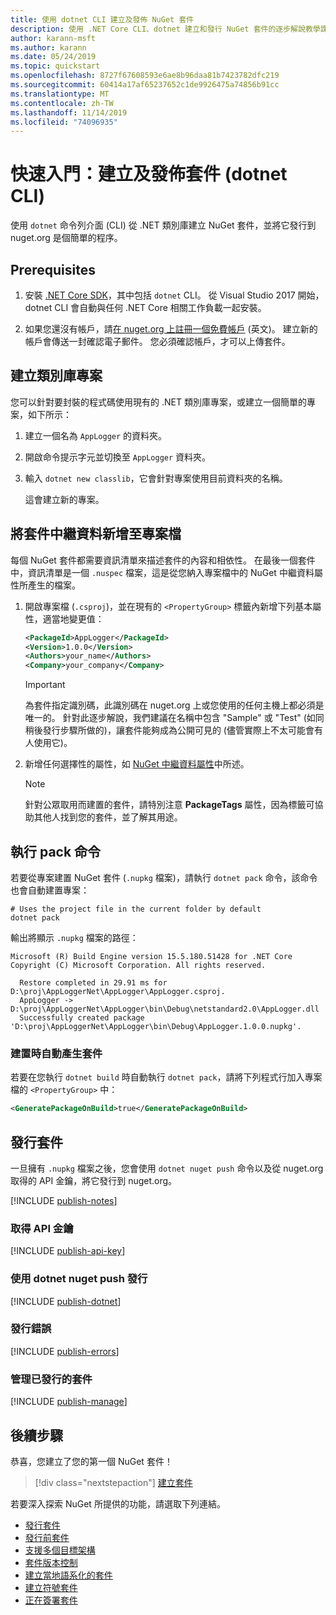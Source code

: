 ```yaml
---
title: 使用 dotnet CLI 建立及發佈 NuGet 套件
description: 使用 .NET Core CLI、dotnet 建立和發行 NuGet 套件的逐步解說教學課程。
author: karann-msft
ms.author: karann
ms.date: 05/24/2019
ms.topic: quickstart
ms.openlocfilehash: 8727f67608593e6ae8b96daa81b7423782dfc219
ms.sourcegitcommit: 60414a17af65237652c1de9926475a74856b91cc
ms.translationtype: MT
ms.contentlocale: zh-TW
ms.lasthandoff: 11/14/2019
ms.locfileid: "74096935"
---
```

# <a name="quickstart-create-and-publish-a-package-dotnet-cli"></a>快速入門：建立及發佈套件 (dotnet CLI)

使用 `dotnet` 命令列介面 (CLI) 從 .NET 類別庫建立 NuGet 套件，並將它發行到 nuget.org 是個簡單的程序。

## <a name="prerequisites"></a>Prerequisites

1. 安裝 [.NET Core SDK](https://www.microsoft.com/net/download/)，其中包括 `dotnet` CLI。 從 Visual Studio 2017 開始，dotnet CLI 會自動與任何 .NET Core 相關工作負載一起安裝。

1. 如果您還沒有帳戶，請[在 nuget.org 上註冊一個免費帳戶](https://www.nuget.org/users/account/LogOn?returnUrl=%2F) \(英文\)。 建立新的帳戶會傳送一封確認電子郵件。 您必須確認帳戶，才可以上傳套件。

## <a name="create-a-class-library-project"></a>建立類別庫專案

您可以針對要封裝的程式碼使用現有的 .NET 類別庫專案，或建立一個簡單的專案，如下所示：

1. 建立一個名為 `AppLogger` 的資料夾。

1. 開啟命令提示字元並切換至 `AppLogger` 資料夾。

1. 輸入 `dotnet new classlib`，它會針對專案使用目前資料夾的名稱。

   這會建立新的專案。

## <a name="add-package-metadata-to-the-project-file"></a>將套件中繼資料新增至專案檔

每個 NuGet 套件都需要資訊清單來描述套件的內容和相依性。 在最後一個套件中，資訊清單是一個 `.nuspec` 檔案，這是從您納入專案檔中的 NuGet 中繼資料屬性所產生的檔案。

1. 開啟專案檔 (`.csproj`)，並在現有的 `<PropertyGroup>` 標籤內新增下列基本屬性，適當地變更值：

    ```xml
    <PackageId>AppLogger</PackageId>
    <Version>1.0.0</Version>
    <Authors>your_name</Authors>
    <Company>your_company</Company>
    ```

    > [!Important]
    > 為套件指定識別碼，此識別碼在 nuget.org 上或您使用的任何主機上都必須是唯一的。 針對此逐步解說，我們建議在名稱中包含 "Sample" 或 "Test" (如同稍後發行步驟所做的)，讓套件能夠成為公開可見的 (儘管實際上不太可能會有人使用它)。

1. 新增任何選擇性的屬性，如 [NuGet 中繼資料屬性](/dotnet/core/tools/csproj#nuget-metadata-properties)中所述。

    > [!Note]
    > 針對公眾取用而建置的套件，請特別注意 **PackageTags** 屬性，因為標籤可協助其他人找到您的套件，並了解其用途。

## <a name="run-the-pack-command"></a>執行 pack 命令

若要從專案建置 NuGet 套件 (`.nupkg` 檔案)，請執行 `dotnet pack` 命令，該命令也會自動建置專案：

```cli
# Uses the project file in the current folder by default
dotnet pack
```

輸出將顯示 `.nupkg` 檔案的路徑：

```output
Microsoft (R) Build Engine version 15.5.180.51428 for .NET Core
Copyright (C) Microsoft Corporation. All rights reserved.

  Restore completed in 29.91 ms for D:\proj\AppLoggerNet\AppLogger\AppLogger.csproj.
  AppLogger -> D:\proj\AppLoggerNet\AppLogger\bin\Debug\netstandard2.0\AppLogger.dll
  Successfully created package 'D:\proj\AppLoggerNet\AppLogger\bin\Debug\AppLogger.1.0.0.nupkg'.
```

### <a name="automatically-generate-package-on-build"></a>建置時自動產生套件

若要在您執行 `dotnet build` 時自動執行 `dotnet pack`，請將下列程式行加入專案檔的 `<PropertyGroup>` 中：

```xml
<GeneratePackageOnBuild>true</GeneratePackageOnBuild>
```

## <a name="publish-the-package"></a>發行套件

一旦擁有 `.nupkg` 檔案之後，您會使用 `dotnet nuget push` 命令以及從 nuget.org 取得的 API 金鑰，將它發行到 nuget.org。

[!INCLUDE [publish-notes](includes/publish-notes.md)]

### <a name="acquire-your-api-key"></a>取得 API 金鑰

[!INCLUDE [publish-api-key](includes/publish-api-key.md)]

### <a name="publish-with-dotnet-nuget-push"></a>使用 dotnet nuget push 發行

[!INCLUDE [publish-dotnet](includes/publish-dotnet.md)]

### <a name="publish-errors"></a>發行錯誤

[!INCLUDE [publish-errors](includes/publish-errors.md)]

### <a name="manage-the-published-package"></a>管理已發行的套件

[!INCLUDE [publish-manage](includes/publish-manage.md)]

## <a name="next-steps"></a>後續步驟

恭喜，您建立了您的第一個 NuGet 套件！

> [!div class="nextstepaction"]
> [建立套件](../create-packages/creating-a-package-dotnet-cli.md)

若要深入探索 NuGet 所提供的功能，請選取下列連結。

- [發行套件](../nuget-org/publish-a-package.md)
- [發行前套件](../create-packages/Prerelease-Packages.md)
- [支援多個目標架構](../create-packages/multiple-target-frameworks-project-file.md)
- [套件版本控制](../concepts/package-versioning.md)
- [建立當地語系化的套件](../create-packages/creating-localized-packages.md)
- [建立符號套件](../create-packages/symbol-packages-snupkg.md)
- [正在簽署套件](../create-packages/Sign-a-package.md)
